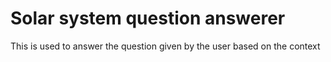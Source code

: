 # Solar system question answerer
This is used to answer the question given by the user based on the context